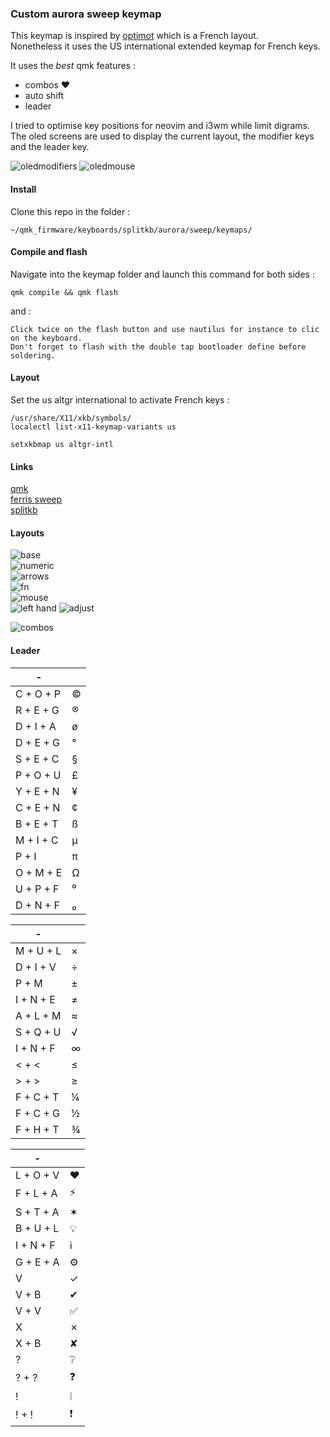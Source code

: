 ### Custom aurora sweep keymap

This keymap is inspired by [optimot](https://optimot.fr) which is a French layout.\
Nonetheless it uses the US international extended keymap for French keys.

It uses the _best_ qmk features :

- combos ♥
- auto shift
- leader

I tried to optimise key positions for neovim and i3wm while limit digrams.\
The oled screens are used to display the current layout, the modifier keys and the leader key.

![oledmodifiers](https://i.imgur.com/on95jx0.png)
![oledmouse](https://i.imgur.com/PwkR6P2.png)

#### Install

Clone this repo in the folder :

    ~/qmk_firmware/keyboards/splitkb/aurora/sweep/keymaps/

#### Compile and flash

Navigate into the keymap folder and launch this command for both sides :

    qmk compile && qmk flash

and :

    Click twice on the flash button and use nautilus for instance to clic on the keyboard.
    Don't forget to flash with the double tap bootloader define before soldering.

#### Layout

Set the us altgr international to activate French keys :

    /usr/share/X11/xkb/symbols/
    localectl list-x11-keymap-variants us

    setxkbmap us altgr-intl

#### Links

[qmk](https://docs.qmk.fm/#/)\
[ferris sweep](https://github.com/davidphilipbarr/Sweep)\
[splitkb](https://splitkb.com)

#### Layouts

![base](./images/base.png)\
![numeric](./images/numeric.png)\
![arrows](./images/arrows.png)\
![fn](./images/fn.png)\
![mouse](./images/mouse.png)\
![left hand](./images/left_hand.png)
![adjust](./images/adjust.png)

![combos](./images/combos.png)

#### Leader

| -         |   |
| --------- | - |
| C + O + P | © |
| R + E + G | ® |
| D + I + A | ø |
| D + E + G | ° |
| S + E + C | § |
| P + O + U | £ |
| Y + E + N | ¥ |
| C + E + N | ¢ |
| B + E + T | ß |
| M + I + C | µ |
| P + I     | π |
| O + M + E | Ω |
| U + P + F | ⁰ |
| D + N + F | ₀ |

| -         |   |
| --------- | - |
| M + U + L | × |
| D + I + V | ÷ |
| P + M     | ± |
| I + N + E | ≠ |
| A + L + M | ≈ |
| S + Q + U | √ |
| I + N + F | ∞ |
| < + <     | ≤ |
| > + >     | ≥ |
| F + C + T | ¼ |
| F + C + G | ½ |
| F + H + T | ¾ |

| -         |    |
| --------- | -- |
| L + O + V | ♥  |
| F + L + A | ⚡ |
| S + T + A | ✶  |
| B + U + L | 💡 |
| I + N + F | ℹ️  |
| G + E + A | ⚙️  |
| V         | ✓  |
| V + B     | ✔  |
| V + V     | ✅ |
| X         | ✗  |
| X + B     | ✘  |
| ?         | ❔ |
| ? + ?     | ❓ |
| !         | ❕ |
| ! + !     | ❗ |
